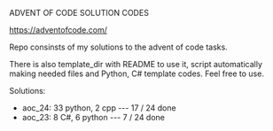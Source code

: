 ADVENT OF CODE SOLUTION CODES

https://adventofcode.com/

Repo consinsts of my solutions to the advent of code tasks.

There is also template_dir with README to use it, script automatically
making needed files and Python, C# template codes. Feel free to use.

Solutions:
  - aoc_24:  33 python, 2 cpp --- 17 / 24 done
  - aoc_23:  8 C#, 6 python   ---  7 / 24 done
